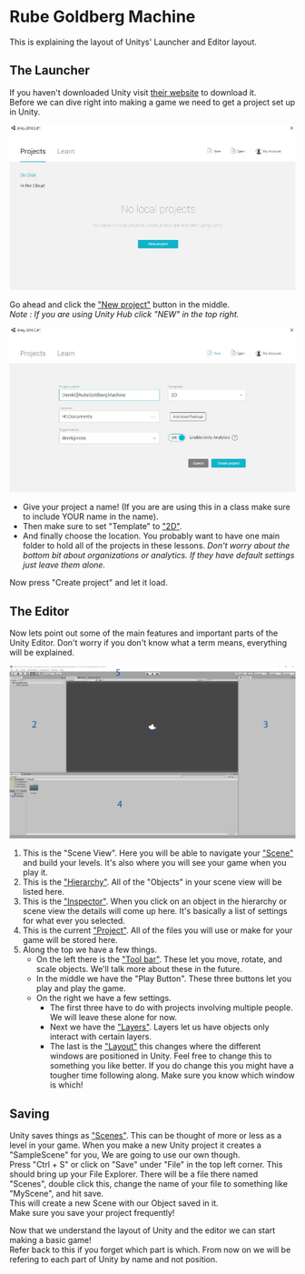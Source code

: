 # Rube Goldberg Machine

This is explaining the layout of Unitys' Launcher and Editor layout.

## The Launcher

If you haven't downloaded Unity visit [their website](https://store.unity.com/download) to download it.\
Before we can dive right into making a game we need to get a project set up in Unity.

![UnityLauncher](Images/UnityLauncher.JPG)  

Go ahead and click the ["New project"](https://docs.unity3d.com/Manual/GettingStarted.html) button in the middle.\
*Note : If you are using Unity Hub click "NEW" in the top right.*

![NewProject](Images/NewProject.JPG)  

* Give your project a name! (If you are are using this in a class make sure to include YOUR name in the name).  
* Then make sure to set "Template" to ["2D"](https://docs.unity3d.com/Manual/2Dor3D.html).
* And finally choose the location. You probably want to have one main folder to hold all of the projects in these lessons.
*Don't worry about the bottom bit about organizations or analytics. If they have default settings just leave them alone.*
   
Now press "Create project" and let it load.  

## The Editor

Now lets point out some of the main features and important parts of the Unity Editor. Don't worry if you don't know what a term means, everything will be explained.

![UnityEditor](Images/UnityEditor.JPG)  

1. This is the "Scene View". Here you will be able to navigate your ["Scene"](https://docs.unity3d.com/Manual/CreatingScenes.html) and build your levels. It's also where you will see your game when you play it.
1. This is the ["Hierarchy"](https://docs.unity3d.com/Manual/Hierarchy.html). All of the "Objects" in your scene view will be listed here.
1. This is the ["Inspector"](https://docs.unity3d.com/Manual/UsingTheInspector.html). When you click on an object in the hierarchy or scene view the details will come up here. It's basically a list of settings for what ever you selected.
1. This is the current ["Project"](https://docs.unity3d.com/Manual/ProjectView.html). All of the files you will use or make for your game will be stored here. 
1. Along the top we have a few things.
	* On the left there is the ["Tool bar"](https://docs.unity3d.com/Manual/Toolbar.html). These let you move, rotate, and scale objects. We'll talk more about these in the future.
	* In the middle we have the "Play Button". These three buttons let you play and play the game.
	* On the right we have a few settings. 
		* The first three have to do with projects involving multiple people. We will leave these alone for now.
		* Next we have the ["Layers"](https://docs.unity3d.com/Manual/Layers.html). Layers let us have objects only interact with certain layers.
		* The last is the ["Layout"](https://docs.unity3d.com/Manual/CustomizingYourWorkspace.html) this changes where the different windows are positioned in Unity. Feel free to change this to something you like better. If you do change this you might have a tougher time following along. Make sure you know which window is which!

## Saving

Unity saves things as ["Scenes"](https://docs.unity3d.com/Manual/CreatingScenes.html). This can be thought of more or less as a level in your game. When you make a new Unity project it creates a "SampleScene" for you, We are going to use our own though.\
Press "Ctrl + S" or click on "Save" under "File" in the top left corner. This should bring up your File Explorer. There will be a file there named "Scenes", double click this, change the name of your file to something like "MyScene", and hit save.\
This will create a new Scene with our Object saved in it.\
Make sure you save your project frequently!

Now that we understand the layout of Unity and the editor we can start making a basic game!\
Refer back to this if you forget which part is which. From now on we will be refering to each part of Unity by name and not position.